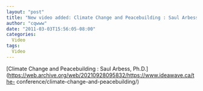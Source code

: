 ```yaml
---
layout: "post"
title: "New video added: Climate Change and Peacebuilding : Saul Arbess, Ph.D."
author: "cqwww"
date: "2011-03-03T15:56:05-08:00"
categories:
  Video
tags: 
  Video
---
```


[Climate Change and Peacebuilding : Saul Arbess,
Ph.D.](https://web.archive.org/web/20210928095832/https://www.ideawave.ca/the-
conference/climate-change-and-peacebuilding/)


[//]: # (Retrieved from https://web.archive.org/web/20210928104204/https://www.ideawave.ca/new-video-added-climate-change-and-peacebuilding-saul-arbess-ph-d/)